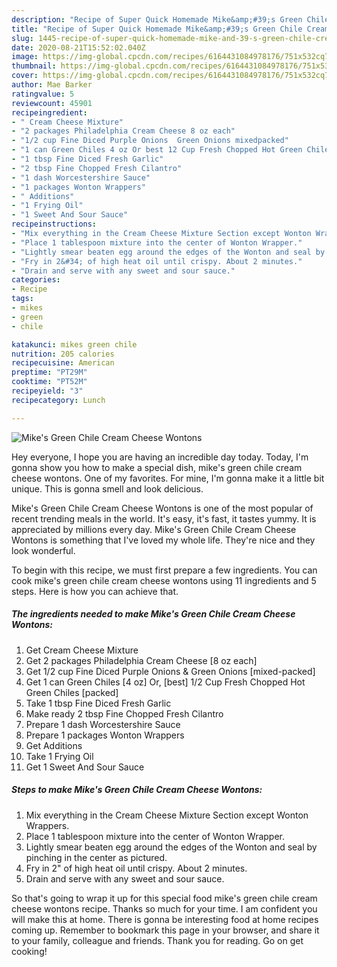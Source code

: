 ```yaml
---
description: "Recipe of Super Quick Homemade Mike&amp;#39;s Green Chile Cream Cheese Wontons"
title: "Recipe of Super Quick Homemade Mike&amp;#39;s Green Chile Cream Cheese Wontons"
slug: 1445-recipe-of-super-quick-homemade-mike-and-39-s-green-chile-cream-cheese-wontons
date: 2020-08-21T15:52:02.040Z
image: https://img-global.cpcdn.com/recipes/6164431084978176/751x532cq70/mikes-green-chile-cream-cheese-wontons-recipe-main-photo.jpg
thumbnail: https://img-global.cpcdn.com/recipes/6164431084978176/751x532cq70/mikes-green-chile-cream-cheese-wontons-recipe-main-photo.jpg
cover: https://img-global.cpcdn.com/recipes/6164431084978176/751x532cq70/mikes-green-chile-cream-cheese-wontons-recipe-main-photo.jpg
author: Mae Barker
ratingvalue: 5
reviewcount: 45901
recipeingredient:
- " Cream Cheese Mixture"
- "2 packages Philadelphia Cream Cheese 8 oz each"
- "1/2 cup Fine Diced Purple Onions  Green Onions mixedpacked"
- "1 can Green Chiles 4 oz Or best 12 Cup Fresh Chopped Hot Green Chiles packed"
- "1 tbsp Fine Diced Fresh Garlic"
- "2 tbsp Fine Chopped Fresh Cilantro"
- "1 dash Worcestershire Sauce"
- "1 packages Wonton Wrappers"
- " Additions"
- "1 Frying Oil"
- "1 Sweet And Sour Sauce"
recipeinstructions:
- "Mix everything in the Cream Cheese Mixture Section except Wonton Wrappers."
- "Place 1 tablespoon mixture into the center of Wonton Wrapper."
- "Lightly smear beaten egg around the edges of the Wonton and seal by pinching in the center as pictured."
- "Fry in 2&#34; of high heat oil until crispy. About 2 minutes."
- "Drain and serve with any sweet and sour sauce."
categories:
- Recipe
tags:
- mikes
- green
- chile

katakunci: mikes green chile 
nutrition: 205 calories
recipecuisine: American
preptime: "PT29M"
cooktime: "PT52M"
recipeyield: "3"
recipecategory: Lunch

---
```



![Mike&#39;s Green Chile Cream Cheese Wontons](https://img-global.cpcdn.com/recipes/6164431084978176/751x532cq70/mikes-green-chile-cream-cheese-wontons-recipe-main-photo.jpg)

Hey everyone, I hope you are having an incredible day today. Today, I'm gonna show you how to make a special dish, mike&#39;s green chile cream cheese wontons. One of my favorites. For mine, I'm gonna make it a little bit unique. This is gonna smell and look delicious.

Mike&#39;s Green Chile Cream Cheese Wontons is one of the most popular of recent trending meals in the world. It's easy, it's fast, it tastes yummy. It is appreciated by millions every day. Mike&#39;s Green Chile Cream Cheese Wontons is something that I've loved my whole life. They're nice and they look wonderful.




To begin with this recipe, we must first prepare a few ingredients. You can cook mike&#39;s green chile cream cheese wontons using 11 ingredients and 5 steps. Here is how you can achieve that.

<!--inarticleads1-->

##### The ingredients needed to make Mike&#39;s Green Chile Cream Cheese Wontons:

1. Get  Cream Cheese Mixture
1. Get 2 packages Philadelphia Cream Cheese [8 oz each]
1. Get 1/2 cup Fine Diced Purple Onions &amp; Green Onions [mixed-packed]
1. Get 1 can Green Chiles [4 oz] Or, [best] 1/2 Cup Fresh Chopped Hot Green Chiles [packed]
1. Take 1 tbsp Fine Diced Fresh Garlic
1. Make ready 2 tbsp Fine Chopped Fresh Cilantro
1. Prepare 1 dash Worcestershire Sauce
1. Prepare 1 packages Wonton Wrappers
1. Get  Additions
1. Take 1 Frying Oil
1. Get 1 Sweet And Sour Sauce




<!--inarticleads2-->

##### Steps to make Mike&#39;s Green Chile Cream Cheese Wontons:

1. Mix everything in the Cream Cheese Mixture Section except Wonton Wrappers.
1. Place 1 tablespoon mixture into the center of Wonton Wrapper.
1. Lightly smear beaten egg around the edges of the Wonton and seal by pinching in the center as pictured.
1. Fry in 2&#34; of high heat oil until crispy. About 2 minutes.
1. Drain and serve with any sweet and sour sauce.




So that's going to wrap it up for this special food mike&#39;s green chile cream cheese wontons recipe. Thanks so much for your time. I am confident you will make this at home. There is gonna be interesting food at home recipes coming up. Remember to bookmark this page in your browser, and share it to your family, colleague and friends. Thank you for reading. Go on get cooking!
